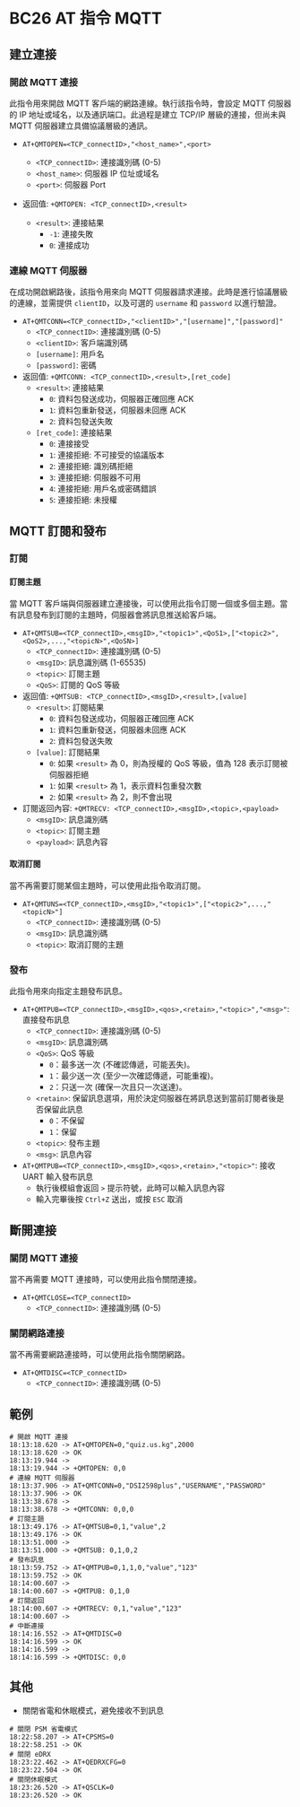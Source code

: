 # BC26 AT 指令 MQTT

## 建立連接

### 開啟 MQTT 連接

此指令用來開啟 MQTT 客戶端的網路連線。執行該指令時，會設定 MQTT 伺服器的 IP 地址或域名，以及通訊端口。此過程是建立 TCP/IP 層級的連接，但尚未與 MQTT 伺服器建立具備協議層級的通訊。

- `AT+QMTOPEN=<TCP_connectID>,"<host_name>",<port>`
    - `<TCP_connectID>`: 連接識別碼 (0-5)
    - `<host_name>`: 伺服器 IP 位址或域名
    - `<port>`: 伺服器 Port

- 返回值: `+QMTOPEN: <TCP_connectID>,<result>`
    - `<result>`: 連接結果
        - `-1`: 連接失敗
        - `0`: 連接成功

### 連線 MQTT 伺服器

在成功開啟網路後，該指令用來向 MQTT 伺服器請求連接。此時是進行協議層級的連線，並需提供 `clientID`，以及可選的 `username` 和 `password` 以進行驗證。

- `AT+QMTCONN=<TCP_connectID>,"<clientID>","[username]","[password]"`
    - `<TCP_connectID>`: 連接識別碼 (0-5)
    - `<clientID>`: 客戶端識別碼
    - `[username]`: 用戶名
    - `[password]`: 密碼
- 返回值: `+QMTCONN: <TCP_connectID>,<result>,[ret_code]`
    - `<result>`: 連接結果
        - `0`: 資料包發送成功，伺服器正確回應 ACK
        - `1`: 資料包重新發送，伺服器未回應 ACK
        - `2`: 資料包發送失敗
    - `[ret_code]`: 連接結果
        - `0`: 連接接受
        - `1`: 連接拒絕: 不可接受的協議版本
        - `2`: 連接拒絕: 識別碼拒絕
        - `3`: 連接拒絕: 伺服器不可用
        - `4`: 連接拒絕: 用戶名或密碼錯誤
        - `5`: 連接拒絕: 未授權

## MQTT 訂閱和發布

### 訂閱

#### 訂閱主題

當 MQTT 客戶端與伺服器建立連接後，可以使用此指令訂閱一個或多個主題。當有訊息發布到訂閱的主題時，伺服器會將訊息推送給客戶端。

- `AT+QMTSUB=<TCP_connectID>,<msgID>,"<topic1>",<QoS1>,["<topic2>",<QoS2>,...,"<topicN>",<QoSN>]`
    - `<TCP_connectID>`: 連接識別碼 (0-5)
    - `<msgID>`: 訊息識別碼 (1-65535)
    - `<topic>`: 訂閱主題
    - `<QoS>`: 訂閱的 QoS 等級
- 返回值: `+QMTSUB: <TCP_connectID>,<msgID>,<result>,[value]`
    - `<result>`: 訂閱結果
        - `0`: 資料包發送成功，伺服器正確回應 ACK
        - `1`: 資料包重新發送，伺服器未回應 ACK
        - `2`: 資料包發送失敗
    - `[value]`: 訂閱結果
        - `0`: 如果 `<result>` 為 0，則為授權的 QoS 等級，值為 128 表示訂閱被伺服器拒絕
        - `1`: 如果 `<result>` 為 1，表示資料包重發次數
        - `2`: 如果 `<result>` 為 2，則不會出現
- 訂閱返回內容: `+QMTRECV: <TCP_connectID>,<msgID>,<topic>,<payload>`
    - `<msgID>`: 訊息識別碼
    - `<topic>`: 訂閱主題
    - `<payload>`: 訊息內容

#### 取消訂閱

當不再需要訂閱某個主題時，可以使用此指令取消訂閱。

- `AT+QMTUNS=<TCP_connectID>,<msgID>,"<topic1>",["<topic2>",...,"<topicN>"]`
    - `<TCP_connectID>`: 連接識別碼 (0-5)
    - `<msgID>`: 訊息識別碼
    - `<topic>`: 取消訂閱的主題

### 發布

此指令用來向指定主題發布訊息。

- `AT+QMTPUB=<TCP_connectID>,<msgID>,<qos>,<retain>,"<topic>","<msg>"`: 直接發布訊息
    - `<TCP_connectID>`: 連接識別碼 (0-5)
    - `<msgID>`: 訊息識別碼
    - `<QoS>`: QoS 等級
        - `0`：最多送一次 (不確認傳遞，可能丟失)。
        - `1`：最少送一次 (至少一次確認傳遞，可能重複)。
        - `2`：只送一次 (確保一次且只一次送達)。
    - `<retain>`: 保留訊息選項，用於決定伺服器在將訊息送到當前訂閱者後是否保留此訊息
        - `0`：不保留
        - `1`：保留
    - `<topic>`: 發布主題
    - `<msg>`: 訊息內容
- `AT+QMTPUB=<TCP_connectID>,<msgID>,<qos>,<retain>,"<topic>"`: 接收 UART 輸入發布訊息
    - 執行後模組會返回 `>` 提示符號，此時可以輸入訊息內容
    - 輸入完畢後按 `Ctrl+Z` 送出，或按 `ESC` 取消

## 斷開連接

### 關閉 MQTT 連接

當不再需要 MQTT 連接時，可以使用此指令關閉連接。

- `AT+QMTCLOSE=<TCP_connectID>`
    - `<TCP_connectID>`: 連接識別碼 (0-5)

### 關閉網路連接

當不再需要網路連接時，可以使用此指令關閉網路。

- `AT+QMTDISC=<TCP_connectID>`
    - `<TCP_connectID>`: 連接識別碼 (0-5)

## 範例

```shell
# 開啟 MQTT 連接
18:13:18.620 -> AT+QMTOPEN=0,"quiz.us.kg",2000
18:13:18.620 -> OK
18:13:19.944 -> 
18:13:19.944 -> +QMTOPEN: 0,0
# 連線 MQTT 伺服器
18:13:37.906 -> AT+QMTCONN=0,"DSI2598plus","USERNAME","PASSWORD"
18:13:37.906 -> OK
18:13:38.678 -> 
18:13:38.678 -> +QMTCONN: 0,0,0
# 訂閱主題
18:13:49.176 -> AT+QMTSUB=0,1,"value",2
18:13:49.176 -> OK
18:13:51.000 -> 
18:13:51.000 -> +QMTSUB: 0,1,0,2
# 發布訊息
18:13:59.752 -> AT+QMTPUB=0,1,1,0,"value","123"
18:13:59.752 -> OK
18:14:00.607 -> 
18:14:00.607 -> +QMTPUB: 0,1,0
# 訂閱返回
18:14:00.607 -> +QMTRECV: 0,1,"value","123"
18:14:00.607 -> 
# 中斷連接
18:14:16.552 -> AT+QMTDISC=0
18:14:16.599 -> OK
18:14:16.599 -> 
18:14:16.599 -> +QMTDISC: 0,0
```

## 其他

- 關閉省電和休眠模式，避免接收不到訊息

```shell
# 關閉 PSM 省電模式
18:22:58.207 -> AT+CPSMS=0
18:22:58.251 -> OK
# 關閉 eDRX
18:23:22.462 -> AT+QEDRXCFG=0
18:23:22.504 -> OK
# 關閉休眠模式
18:23:26.520 -> AT+QSCLK=0
18:23:26.520 -> OK
```